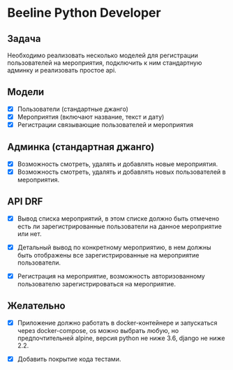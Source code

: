 # Beeline Python Developer

## Задача

Необходимо реализовать несколько моделей для регистрации пользователей 
на мероприятия, подключить к ним стандартную админку и реализовать простое api.

## Модели

- [x] Пользователи (стандартные джанго)
- [x] Мероприятия (включают название, текст и дату)
- [x] Регистрации связывающие пользователей и мероприятия

## Админка (стандартная джанго)

- [x] Возможность смотреть, удалять и добавлять новые мероприятия.
- [x] Возможность смотреть, удалять и добавлять новых пользователей в мероприятия.

## API DRF

- [x] Вывод списка мероприятий, в этом списке должно быть отмечено есть ли 
зарегистрированные пользователи на данное мероприятие или нет.

- [x] Детальный вывод по конкретному мероприятию, в нем должны быть отображены 
все зарегистрированные на мероприятие пользователи.

- [x] Регистрация на мероприятие, возможность авторизованному пользователю 
зарегистрироваться на мероприятие.

## Желательно

- [x] Приложение должно работать в docker-контейнере и запускаться через docker-compose, 
os можно выбрать любую, но предпочтительней alpine, версия python не ниже 3.6, 
django не ниже 2.2.

- [x] Добавить покрытие кода тестами.
